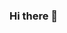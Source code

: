 ### Hi there 👋

<!--
**Assioch/Assioch** is a ✨ _special_ ✨ repository because its `README.md` (this file) appears on your GitHub profile.

Here are some ideas to get you started:

- 🔭 I’m currently working on teaching 
- 🌱 I’m currently learning javascript
- 👯 I’m looking to collaborate on ...
- 🤔 I’m looking for help with others to learn coding ...
- 💬 Ask me about ...
- 📫 How to reach me: ...
- 😄 Pronouns: ...abc
- ⚡ Fun fact: ...clever
-->
